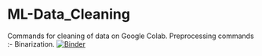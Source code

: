 # ML-Data_Cleaning

Commands for cleaning of data on Google Colab.
Preprocessing commands :- Binarization.
[![Binder](https://mybinder.org/badge.svg)](https://mybinder.org/v2/gh/varnita21/master)
